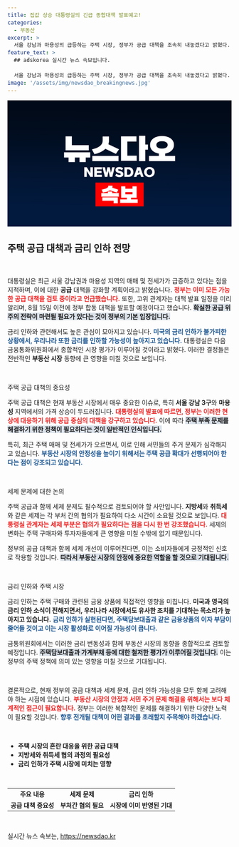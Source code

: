 ```yaml
---
title: 집값 상승 대통령실의 긴급 종합대책 발표예고!
categories:
  - 부동산
excerpt: >
  서울 강남과 마용성의 급등하는 주택 시장, 정부가 공급 대책을 조속히 내놓겠다고 밝혔다. 세제 문제는 검토 중이나 시간 소요. 금리 인하 기대감도 커지는 상황에서, 부동산 시장의 변화가 주목된다!
feature_text: >
  ## adskorea 실시간 뉴스 속보입니다.

  서울 강남과 마용성의 급등하는 주택 시장, 정부가 공급 대책을 조속히 내놓겠다고 밝혔다. 세제 문제는 검토 중이나 시간 소요. 금리 인하 기대감도 커지는 상황에서, 부동산 시장의 변화가 주목된다!
image: '/assets/img/newsdao_breakingnews.jpg'
---
```


<p><img src="/assets/img/newsdao_breakingnews.jpg" alt="adskorea 속보" /></p>

<h2 data-ke-size="size26">주택 공급 대책과 금리 인하 전망</h2>

<p data-ke-size="size16">&nbsp;</p>

<p>대통령실은 최근 서울 강남권과 마용성 지역의 매매 및 전세가가 급증하고 있다는 점을 지적하며, 이에 대한 <strong>공급</strong> 대책을 강화할 계획이라고 밝혔습니다. <b><span style="color: #ee2323;">정부는 이미 모든 가능한 공급 대책을 검토 중이라고 언급했습니다.</span></b> 또한, 고위 관계자는 대책 발표 일정을 미리 알리며, 8월 15일 이전에 정부 합동 대책을 발표할 예정이다고 했습니다. <b><span style="background-color: #21538527;">확실한 공급 위주의 전략이 마련될 필요가 있다는 것이 정부의 기본 입장입니다.</span></b></p>

<p>금리 인하와 관련해서도 높은 관심이 모아지고 있습니다. <b><span style="color: #1a5490;">미국의 금리 인하가 불가피한 상황에서, 우리나라 또한 금리를 인하할 가능성이 높아지고 있습니다.</span></b> 대통령실은 다음 금융통화위원회에서 종합적인 시장 평가가 이루어질 것이라고 밝혔다. 이러한 결정들은 전반적인 <strong>부동산 시장</strong> 동향에 큰 영향을 미칠 것으로 보입니다.</p>

<p data-ke-size="size16">&nbsp;</p>

<p>주택 공급 대책의 중요성</p>

<p>주택 공급 대책은 현재 부동산 시장에서 매우 중요한 이슈로, 특히 <b>서울 강남 3구</b>와 <b>마용성</b> 지역에서의 가격 상승이 두드러집니다. <b><span style="color: #ee2323;">대통령실의 발표에 따르면, 정부는 이러한 현상에 대응하기 위해 공급 중심의 대책을 강구하고 있습니다.</span></b> 이에 따라 <b><span style="background-color: #21538527;">주택 부족 문제를 해결하기 위한 정책이 필요하다는 것이 일반적인 인식입니다.</span></b></p>

<p>특히, 최근 주택 매매 및 전세가가 오르면서, 이로 인해 서민들의 주거 문제가 심각해지고 있습니다. <b><span style="color: #1a5490;">부동산 시장의 안정성을 높이기 위해서는 주택 공급 확대가 선행되어야 한다는 점이 강조되고 있습니다.</span></b></p>

<p data-ke-size="size16">&nbsp;</p>

<p>세제 문제에 대한 논의</p>

<p>주택 공급과 함께 세제 문제도 필수적으로 검토되어야 할 사안입니다. <b>지방세</b>와 <b>취득세</b>와 같은 세제는 각 부처 간의 협의가 필요하여 다소 시간이 소요될 것으로 보입니다. <b><span style="color: #ee2323;">대통령실 관계자는 세제 부분은 협의가 필요하다는 점을 다시 한 번 강조했습니다.</span></b> 세제의 변화는 주택 구매자와 투자자들에게 큰 영향을 미칠 수밖에 없기 때문입니다.</p>

<p>정부의 공급 대책과 함께 세제 개선이 이루어진다면, 이는 소비자들에게 긍정적인 신호로 작용할 것입니다. <b><span style="background-color: #21538527;">따라서 부동산 시장의 안정에 중요한 역할을 할 것으로 기대됩니다.</span></b></p>

<p data-ke-size="size16">&nbsp;</p>

<p>금리 인하와 주택 시장</p>

<p>금리 인하는 주택 구매와 관련된 금융 상품에 직접적인 영향을 미칩니다. <b>미국과 영국의 금리 인하 소식이 전해지면서, 우리나라 시장에서도 유사한 조치를 기대하는 목소리가 높아지고 있습니다.</b> <b><span style="color: #1a5490;">금리 인하가 실현된다면, 주택담보대출과 같은 금융상품의 이자 부담이 줄어들 것이고 이는 시장 활성화로 이어질 가능성이 큽니다.</span></b></p>

<p>금통위원회에서는 이러한 금리 변동성과 함께 부동산 시장의 동향을 종합적으로 검토할 예정입니다. <b><span style="background-color: #21538527;">주택담보대출과 가계부채 등에 대한 철저한 평가가 이루어질 것입니다.</span></b> 이는 정부의 주택 정책에 의미 있는 영향을 미칠 것으로 기대됩니다.</p>

<p data-ke-size="size16">&nbsp;</p>

<p>결론적으로, 현재 정부의 공급 대책과 세제 문제, 금리 인하 가능성을 모두 함께 고려해야 하는 시점에 있습니다. <b><span style="color: #ee2323;">부동산 시장의 안정과 서민 주거 문제 해결을 위해서는 보다 체계적인 접근이 필요합니다.</span></b> 정부는 이러한 복합적인 문제를 해결하기 위한 다양한 노력이 필요할 것입니다. <b><span style="color: #1a5490;">향후 전개될 대책이 어떤 결과를 초래할지 주목해야 하겠습니다.</span></b></p>

<p data-ke-size="size16">&nbsp;</p>

<ul>
    <li><b>주택 시장의 혼란 대응을 위한 공급 대책</b></li>
    <li><b>지방세와 취득세 협의 과정의 필요성</b></li>
    <li><b>금리 인하가 주택 시장에 미치는 영향</b></li>
</ul>

<p data-ke-size="size16">&nbsp;</p>

<table>
    <tr>
        <td style="text-align: center; height: 17px;"><b>주요 내용</b></td>
        <td style="text-align: center; height: 17px;"><b>세제 문제</b></td>
        <td style="text-align: center; height: 17px;"><b>금리 인하</b></td>
    </tr>
    <tr>
        <td style="text-align: center; height: 17px;"><b>공급 대책 중요성</b></td>
        <td style="text-align: center; height: 17px;"><b>부처간 협의 필요</b></td>
        <td style="text-align: center; height: 17px;"><b>시장에 이미 반영된 기대</b></td>
    </tr>
</table>

<p data-ke-size="size16">&nbsp;</p>
실시간 뉴스 속보는, <a href="https://newsdao.kr" rel="dofollow">https://newsdao.kr</a>


